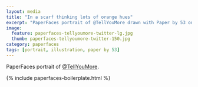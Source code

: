 ```yaml
---
layout: media
title: "In a scarf thinking lots of orange hues"
excerpt: "PaperFaces portrait of @TellYouMore drawn with Paper by 53 on an iPad."
image: 
  feature: paperfaces-tellyoumore-twitter-lg.jpg
  thumb: paperfaces-tellyoumore-twitter-150.jpg
category: paperfaces
tags: [portrait, illustration, paper by 53]
---
```


PaperFaces portrait of [@TellYouMore](http://twitter.com/TellYouMore).

{% include paperfaces-boilerplate.html %}